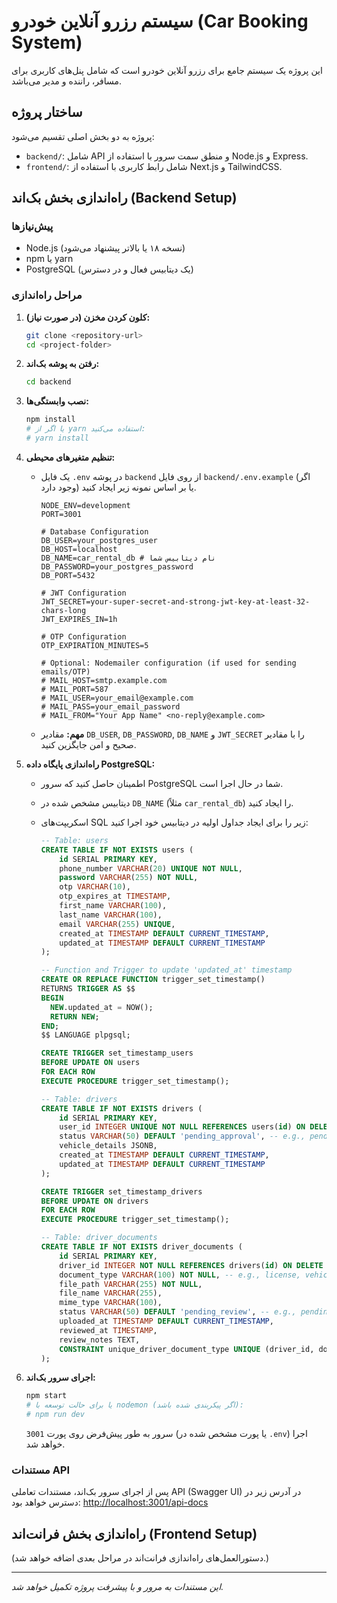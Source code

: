 # سیستم رزرو آنلاین خودرو (Car Booking System)

این پروژه یک سیستم جامع برای رزرو آنلاین خودرو است که شامل پنل‌های کاربری برای مسافر، راننده و مدیر می‌باشد.

## ساختار پروژه

پروژه به دو بخش اصلی تقسیم می‌شود:

-   `backend/`: شامل API و منطق سمت سرور با استفاده از Node.js و Express.
-   `frontend/`: شامل رابط کاربری با استفاده از Next.js و TailwindCSS.

## راه‌اندازی بخش بک‌اند (Backend Setup)

### پیش‌نیازها

-   Node.js (نسخه ۱۸ یا بالاتر پیشنهاد می‌شود)
-   npm یا yarn
-   PostgreSQL (یک دیتابیس فعال و در دسترس)

### مراحل راه‌اندازی

1.  **کلون کردن مخزن (در صورت نیاز):**
    ```bash
    git clone <repository-url>
    cd <project-folder>
    ```

2.  **رفتن به پوشه بک‌اند:**
    ```bash
    cd backend
    ```

3.  **نصب وابستگی‌ها:**
    ```bash
    npm install
    # یا اگر از yarn استفاده می‌کنید:
    # yarn install
    ```

4.  **تنظیم متغیرهای محیطی:**
    *   یک فایل `.env` در پوشه `backend` از روی فایل `backend/.env.example` (اگر وجود دارد) یا بر اساس نمونه زیر ایجاد کنید.
        ```dotenv
        NODE_ENV=development
        PORT=3001

        # Database Configuration
        DB_USER=your_postgres_user
        DB_HOST=localhost
        DB_NAME=car_rental_db # نام دیتابیس شما
        DB_PASSWORD=your_postgres_password
        DB_PORT=5432

        # JWT Configuration
        JWT_SECRET=your-super-secret-and-strong-jwt-key-at-least-32-chars-long
        JWT_EXPIRES_IN=1h

        # OTP Configuration
        OTP_EXPIRATION_MINUTES=5

        # Optional: Nodemailer configuration (if used for sending emails/OTP)
        # MAIL_HOST=smtp.example.com
        # MAIL_PORT=587
        # MAIL_USER=your_email@example.com
        # MAIL_PASS=your_email_password
        # MAIL_FROM="Your App Name" <no-reply@example.com>
        ```
    *   **مهم:** مقادیر `DB_USER`, `DB_PASSWORD`, `DB_NAME` و `JWT_SECRET` را با مقادیر صحیح و امن جایگزین کنید.

5.  **راه‌اندازی پایگاه داده PostgreSQL:**
    *   اطمینان حاصل کنید که سرور PostgreSQL شما در حال اجرا است.
    *   دیتابیس مشخص شده در `DB_NAME` (مثلاً `car_rental_db`) را ایجاد کنید.
    *   اسکریپت‌های SQL زیر را برای ایجاد جداول اولیه در دیتابیس خود اجرا کنید:

        ```sql
        -- Table: users
        CREATE TABLE IF NOT EXISTS users (
            id SERIAL PRIMARY KEY,
            phone_number VARCHAR(20) UNIQUE NOT NULL,
            password VARCHAR(255) NOT NULL,
            otp VARCHAR(10),
            otp_expires_at TIMESTAMP,
            first_name VARCHAR(100),
            last_name VARCHAR(100),
            email VARCHAR(255) UNIQUE,
            created_at TIMESTAMP DEFAULT CURRENT_TIMESTAMP,
            updated_at TIMESTAMP DEFAULT CURRENT_TIMESTAMP
        );

        -- Function and Trigger to update 'updated_at' timestamp
        CREATE OR REPLACE FUNCTION trigger_set_timestamp()
        RETURNS TRIGGER AS $$
        BEGIN
          NEW.updated_at = NOW();
          RETURN NEW;
        END;
        $$ LANGUAGE plpgsql;

        CREATE TRIGGER set_timestamp_users
        BEFORE UPDATE ON users
        FOR EACH ROW
        EXECUTE PROCEDURE trigger_set_timestamp();

        -- Table: drivers
        CREATE TABLE IF NOT EXISTS drivers (
            id SERIAL PRIMARY KEY,
            user_id INTEGER UNIQUE NOT NULL REFERENCES users(id) ON DELETE CASCADE,
            status VARCHAR(50) DEFAULT 'pending_approval', -- e.g., pending_approval, approved, rejected, suspended
            vehicle_details JSONB,
            created_at TIMESTAMP DEFAULT CURRENT_TIMESTAMP,
            updated_at TIMESTAMP DEFAULT CURRENT_TIMESTAMP
        );

        CREATE TRIGGER set_timestamp_drivers
        BEFORE UPDATE ON drivers
        FOR EACH ROW
        EXECUTE PROCEDURE trigger_set_timestamp();

        -- Table: driver_documents
        CREATE TABLE IF NOT EXISTS driver_documents (
            id SERIAL PRIMARY KEY,
            driver_id INTEGER NOT NULL REFERENCES drivers(id) ON DELETE CASCADE,
            document_type VARCHAR(100) NOT NULL, -- e.g., license, vehicle_registration, insurance
            file_path VARCHAR(255) NOT NULL,
            file_name VARCHAR(255),
            mime_type VARCHAR(100),
            status VARCHAR(50) DEFAULT 'pending_review', -- e.g., pending_review, approved, rejected
            uploaded_at TIMESTAMP DEFAULT CURRENT_TIMESTAMP,
            reviewed_at TIMESTAMP,
            review_notes TEXT,
            CONSTRAINT unique_driver_document_type UNIQUE (driver_id, document_type)
        );
        ```

6.  **اجرای سرور بک‌اند:**
    ```bash
    npm start
    # یا برای حالت توسعه با nodemon (اگر پیکربندی شده باشد):
    # npm run dev
    ```
    سرور به طور پیش‌فرض روی پورت `3001` (یا پورت مشخص شده در `.env`) اجرا خواهد شد.

### مستندات API

پس از اجرای سرور بک‌اند، مستندات تعاملی API (Swagger UI) در آدرس زیر در دسترس خواهد بود:
[http://localhost:3001/api-docs](http://localhost:3001/api-docs)

## راه‌اندازی بخش فرانت‌اند (Frontend Setup)

(دستورالعمل‌های راه‌اندازی فرانت‌اند در مراحل بعدی اضافه خواهد شد.)

---

*این مستندات به مرور و با پیشرفت پروژه تکمیل خواهد شد.*
